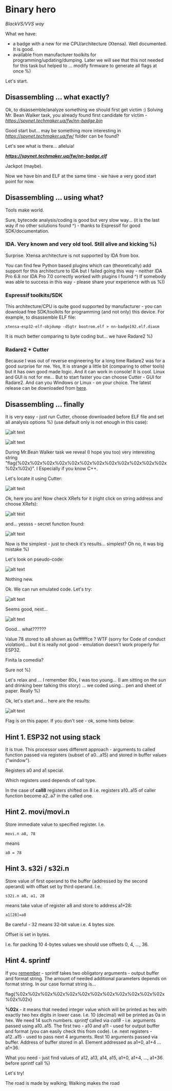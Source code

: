 # Binary hero

_BlackVS/VVS way_

What we have:
- a badge with a new for me CPU/architecture (Xtensa). Well documented. It is good.
- available from manufacturer toolkits for programming/updating/dumping. Later we will see that this not needed for this task but helped to ... modify firmware to generate all flags at once %)

Let's start.
## Disassembling ... what exactly?
Ok, to disassemble/analyze something we should first get victim :)
Solving Mr. Bean Walker task, you already found first candidate for victim - *https://spynet.techmaker.ua/fw/nn-badge.bin*

Good start but... may be something more interesting in *https://spynet.techmaker.ua/fw/* folder can be found?

Let's see what is there... alleluia!

***https://spynet.techmaker.ua/fw/nn-badge.elf***

Jackpot (maybe).

Now we have bin and ELF at the same time - we have a very good start point for now.

## Disassembling ... using what?
Tools make world. 

Sure, bytecode analysis/coding is good but very slow way... (it is the last way if no other solutions found ^) - thanks to Espressif for good SDK/documentation.

### IDA. Very known and very old tool. Still alive and kicking %)
Surprise. Xtensa architecture is not supported by IDA from box. 

You can find few Python based plugins which can (theoretically) add support for this architecture to IDA but I failed going this way - neither IDA Pro 6.8 nor IDA Pro 7.0 correctly worked with plugins I found ^)
If somebody was able to success in this way - please share your experience with us %))

### Espressif toolkits/SDK
This architecture/CPU is quite good supported by manufacturer - you can download free SDK/toolkits for programming (and not only) this device.
For example, to disassemble ELF file:
```
xtensa-esp32-elf-objdump -dSgtr bootrom.elf > nn-badge192.elf.diasm
```
It is much better comparing to byte coding but... we have Radare2 %)

### Radare2 + Cutter
Because I was out of reverse engineering for a long time Radare2 was for a good surprise for me. 
Yes, It is strange a little bit (comparing to other tools) but it has own good made logic. 
And it can work in console! It is cool. Linux and GUI is not for me...
But to start faster you can choose Cutter - GUI for Radare2. And can you Windows or Linux - on your choice.
The latest release can be downloaded from [here](https://github.com/radareorg/cutter/releases).

## Disassembling ... finally
It is very easy - just run Cutter, choose downloaded before ELF file and set all analysis options %) (use default only is not enough in this case):

![alt text](img/blackvs.00.jpg)

![alt text](img/blackvs.01.jpg)

During Mr.Bean Walker task we reveal (I hope you too) very interesting string "flag{%02x%02x%02x%02x%02x%02x%02x%02x%02x%02x%02x%02x%02x%02x}".
I Especially if you know C++.

Let's locate it using Cutter:

![alt text](img/blackvs.02.jpg)

Ok, here you are!
Now check XRefs for it (right click on string address and choose XRefs):

![alt text](img/blackvs.03.jpg)

and... yessss - secret function found:

![alt text](img/blackvs.04.jpg)

Now is the simplest - just to check it's results... simplest? Oh no, it was big mistake %)

Let's look on pseudo-code:

![alt text](img/blackvs.05.jpg)

Nothing new.

Ok. We can run emulated code. Let's try:

![alt text](img/blackvs.06.jpg)

Seems good, next... 

![alt text](img/blackvs.07.jpg)

Good... what??????

Value 78 stored to a8 shown as 0xffffffce ? WTF (sorry for Code of conduct violation)... but it is really not good - emulation doesn't work properly for ESP32.

Finita la comedia?

Sure not %)

Let's relax and ... I remember 80x, I was too young... (I am sitting on the sun and drinking beer talking this story) ... we coded using... pen and sheet of paper. Really %)

Ok, let's start and... here are the results:

![alt text](img/blackvs.08.jpg)

Flag is on this paper. If you don't see - ok, some hints below:

## Hint 1. ESP32 not using stack
It is true. This processor uses different approach - arguments to called function passed via registers (subset of a0...a15) and stored in buffer values ("window").

Registers a0 and a1 special.

Which registers used depends of call type.

In the case of **call8** registers shifted on 8 i.e. registers a10..a15 of caller function become a2..a7 in the called one.

## Hint 2. movi/movi.n
Store immediate value to specified register.
I.e.
```
movi.n a8, 78
```
means
```
a8 = 78
```

## Hint 3. s32i / s32i.n
Store value of first operand to the buffer (addressed by the second operand) with offset set by third operand. I.e.
```
s32i.n a8, a1, 28
```
means take value of register a8 and store to address a1+28:
```
a1[28]=a8
```
Be careful - 32 means 32-bit value i.e. 4 bytes size.

Offset is set in bytes. 

I.e. for packing 10 4-bytes values we should use offsets 0, 4, ..., 36.

## Hint 4. sprintf

If you [remember](http://www.cplusplus.com/reference/cstdio/sprintf/) - sprintf takes two obligatory arguments - output buffer and format string.
The amount of needed additional parameters depends on format string.
In our case format string is... 

flag{%02x%02x%02x%02x%02x%02x%02x%02x%02x%02x%02x%02x%02x%02x}

**%02x** - it means that needed integer value which will be printed as hex with exactly two hex digits in lower case.
I.e. 10 (decimal) will be printed as 0a in hex.
We need 14 such numbers.
*sprintf* called via *call8* - i.e. arguments passed using a10..a15.
The first two - a10 and a11 - used for output buffer and format (you can easily check this from code).
I.e. next registers - a12..a15 - used to pass next 4 arguments.
Rest 10 arguments passed via buffer. Address of buffer stored in a1.
Element addressed as a1+0, a1+4 ... a1+36.

What you need - just find values of a12, a13, a14, a15, a1+0, a1+4, ..., a1+36 before sprintf call %)

Let's try!

The road is made by walking; Walking makes the road
